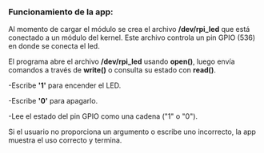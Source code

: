 ### Funcionamiento de la app: 

Al momento de cargar el módulo se crea el archivo **/dev/rpi_led** que está conectado a un módulo del kernel. Este archivo controla un pin GPIO (536) en donde se conecta el led.

El programa abre el archivo **/dev/rpi_led** usando **open()**, luego envía comandos a través de **write()** o consulta su estado con **read()**.

-Escribe **'1'** para encender el LED.

-Escribe **'0'** para apagarlo.

-Lee el estado del pin GPIO como una cadena ("1" o "0").

Si el usuario no proporciona un argumento o escribe uno incorrecto, la app muestra el uso correcto y termina.